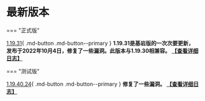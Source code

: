 # 最新版本
=== "正式版"

[1.19.31](#){ .md-button .md-button--primary }
**1.19.31是基岩版的一次次要更新，发布于2022年10月4日，修复了一些漏洞。此版本与1.19.30相兼容。  [【查看详细日志】](https://minecraft.fandom.com/zh/wiki/%E5%9F%BA%E5%B2%A9%E7%89%881.19.31)**

=== "测试版"

[1.19.40.24](#){ .md-button .md-button--primary }
**修复了一些漏洞。 [【查看详细日志】](https://minecraft.fandom.com/zh/wiki/%E5%9F%BA%E5%B2%A9%E7%89%881.19.40.24)**